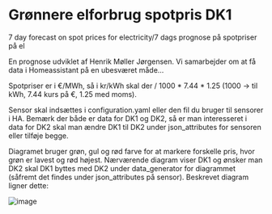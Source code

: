 # Grønnere elforbrug spotpris DK1
7 day forecast on spot prices for electricity/7 dags prognose på spotpriser på el

En prognose udviklet af Henrik Møller Jørgensen. Vi samarbejder om at få data i Homeassistant på en ubesværet måde...

Spotpriser er i €/MWh, så i kr/kWh skal der / 1000 * 7.44 * 1.25 (1000 -> til kWh, 7.44 kurs på €, 1.25 med moms).

Sensor skal indsættes i configuration.yaml eller den fil du bruger til sensorer i HA.
Bemærk der både er data for DK1 og DK2, så er man interesseret i data for DK2 skal man ændre DK1 til DK2 under json_attributes for sensoren eller tilføje begge.

Diagramet bruger grøn, gul og rød farve for at markere forskelle pris, hvor grøn er lavest og rød højest. Nærværende diagram viser DK1 og ønsker man DK2 skal DK1 byttes med DK2 under data_generator for diagrammet (såfremt det findes under json_attributes på sensor).
Beskrevet diagram ligner dette:

![image](https://user-images.githubusercontent.com/103023823/183420148-10577d41-54ba-41e4-a32d-a9570fd535de.png)
